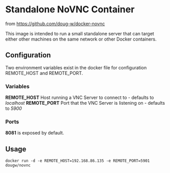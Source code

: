 # Standalone NoVNC Container

from https://github.com/doug-w/docker-novnc

This image is intended to run a small standalone server that can target either other machines on the same network or other Docker containers.

## Configuration

Two environment variables exist in the docker file for configuration REMOTE_HOST and REMOTE_PORT.

### Variables

**REMOTE_HOST** Host running a VNC Server to connect to - defaults to *localhost*
**REMOTE_PORT** Port that the VNC Server is listening on - defaults to *5900*

### Ports
**8081** is exposed by default.

## Usage

```
docker run -d -e REMOTE_HOST=192.168.86.135 -e REMOTE_PORT=5901 dougw/novnc
```


